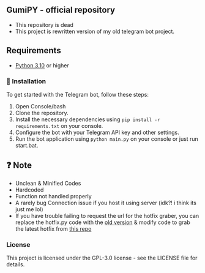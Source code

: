 ## GumiPY - official repository

- This repository is dead
- This project is rewritten version of my old telegram bot project.

## Requirements
- [Python 3.10](https://www.python.org/downloads/) or higher

### 🍗 Installation
To get started with the Telegram bot, follow these steps:
1. Open Console/bash
2. Clone the repository.
3. Install the necessary dependencies using `pip install -r requirements.txt` on your console.
4. Configure the bot with your Telegram API key and other settings.
5. Run the bot application using `python main.py` on your console or just run start.bat.

## ❓ Note
- Unclean & Minified Codes
- Hardcoded
- Function not handled properly
- A rarely bug Connection issue if you host it using server (idk?! i think its just me lol)
- If you have trouble failing to request the url for the hotfix graber, you can replace the hotfix.py code with the [old version](https://github.com/FloopInc/GumiPY/blob/491bfc744303962b4aa270472e274474463fd23f/command/hotfix.py) & modify code to grab the latest hotfix from [this repo](https://github.com/PutraZC/HSR_Data/blob/main/hotfix.json)

### License
This project is licensed under the GPL-3.0 license - see the LICENSE file for details.